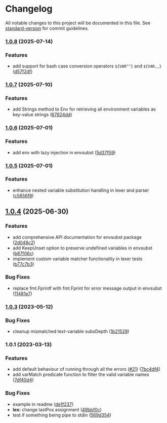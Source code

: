 # Changelog

All notable changes to this project will be documented in this file. See [standard-version](https://github.com/conventional-changelog/standard-version) for commit guidelines.

### [1.0.8](https://github.com/allex/envsubst/compare/v1.0.7...v1.0.8) (2025-07-14)


### Features

* add support for bash case conversion operators `${VAR^^}` and `${VAR,,}` ([d57f2df](https://github.com/allex/envsubst/commit/d57f2df5e40c4d4d14a1a81f88dcb7d477f92adb))

### [1.0.7](https://github.com/allex/envsubst/compare/v1.0.6...v1.0.7) (2025-07-10)


### Features

* add Strings method to Env for retrieving all environment variables as key-value strings ([67824dd](https://github.com/allex/envsubst/commit/67824ddc217d379dc52481de8362b064f6e4ff34))

### [1.0.6](https://github.com/allex/envsubst/compare/v1.0.5...v1.0.6) (2025-07-01)


### Features

* add env with lazy injection in envsubst ([5d37f59](https://github.com/allex/envsubst/commit/5d37f590590a0c3d55097236783039c7fd87b845))

### [1.0.5](https://github.com/allex/envsubst/compare/v1.0.4...v1.0.5) (2025-07-01)


### Features

* enhance nested variable substitution handling in lexer and parser ([c5656f8](https://github.com/allex/envsubst/commit/c5656f8ee5051300e7bb8131d763ebc7feb37394))

## [1.0.4](https://github.com/allex/envsubst/compare/v1.0.3...v1.0.4) (2025-06-30)


### Features

* add comprehensive API documentation for envsubst package ([2d048c2](https://github.com/allex/envsubst/commit/2d048c29ad8517f7ad86dfd99152ca206122ba53))
* add KeepUnset option to preserve undefined variables in envsubst ([b87f06c](https://github.com/allex/envsubst/commit/b87f06c65beb6f1e85cb271ffd137344086d2d0e))
* implement custom variable matcher functionality in lexer tests ([b77c7b3](https://github.com/allex/envsubst/commit/b77c7b34d06c14f16c5b8bff4686382296179c37))


### Bug Fixes

* replace fmt.Fprintf with fmt.Fprint for error message output in envsubst ([11481e7](https://github.com/allex/envsubst/commit/11481e736c98db0cdabcde88dfd5051c1c31d600))

### [1.0.3](https://github.com/allex/envsubst/compare/v1.0.2...v1.0.3) (2023-05-12)


### Bug Fixes

* cleanup mismatched text-variable subsDepth ([1b21529](https://github.com/allex/envsubst/commit/1b21529eec0213b814a2954308e3acd726aff37e))

### 1.0.1 (2023-03-13)


### Features

* add default behaviour of running through all the errors ([#21](https://github.com/allex/envsubst/issues/21)) ([7bc4df4](https://github.com/allex/envsubst/commit/7bc4df48ec6140d0c5670a3eb2d484bed0f6c284))
* add varMatch predicate function to filter the valid variable names ([7df40d4](https://github.com/allex/envsubst/commit/7df40d43549259d06a50815c28dffc83f798994a))


### Bug Fixes

* example in readme ([de1f237](https://github.com/allex/envsubst/commit/de1f237918b5935914667cdee93129d5aed87eaa))
* **lex:** change lastPos assignment ([49bbf0c](https://github.com/allex/envsubst/commit/49bbf0c66cede47052267e1b0cd9a2af7059dae3))
* test if something being pipe to stdin ([569d354](https://github.com/allex/envsubst/commit/569d3548760e3d1c52c6c5bbd40c8ecf2fa3495d))
